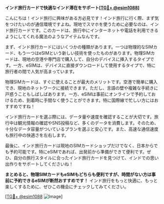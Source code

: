 **インド旅行カードで快適なインド滞在をサポート[[TG💪+ @esim1088](https://t.me/s/esim1088)]**

こんにちは！インド旅行に興味がある方必見です！インド旅行に行く際、まず気をつけたいのが通信環境ですよね。現地でスマホを使うために必要なのは、インド旅行カードです。このカードは、旅行中にインターネットや電話を利用できるようにしてくれる魔法のようなアイテムなんです。

まず、インド旅行カードにはいくつかの種類があります。一つは物理的なSIMカード、もう一つはeSIMという新しい技術を使ったものがあります。物理SIMカードは、現地の空港や専門店で購入して、自分のデバイスに挿入するタイプです。一方、eSIMは、デバイスに直接ダウンロードして使用するタイプで、特に旅行者の間で人気が高まっています。

物理SIMカードは、すぐに使えることが最大のメリットです。空港で簡単に購入でき、現地のネットワークに接続できます。ただし、言語の壁や複雑な手続きに戸惑うこともしばしばあります。一方、eSIMは事前にオンラインで予約しておけるため、到着時に手間なく使うことができます。特に国際線で忙しい方にはおすすめですね！

インド旅行カードを選ぶ際には、データ量や速度を確認することが大切です。旅行中は観光情報の確認やSNS投稿など、多くのデータを消費します。そのため、十分なデータ容量がついているプランを選ぶと安心です。また、高速な通信速度も旅行中の快適さを左右します。

最後に、インド旅行カードは現地のSIMカードショップだけでなく、日本からでも予約可能です。特にeSIMであれば、出発前から準備ができて便利です。ぜひ、自分の旅行スタイルに合ったインド旅行カードを見つけて、インドでの思い出作りをサポートしてくださいね！

**まとめると、物理SIMカードもeSIMもどちらも便利ですが、時間がない方は事前に予約できるeSIMが断然おすすめです！** インド旅行をもっと快適に、もっと楽しくするために、ぜひこの機会にチェックしてみてください。

[[TG💪+ @esim1088](https://t.me/s/esim1088) ![Image](https://i.postimg.cc/Y0z9fWf4/image.png)]